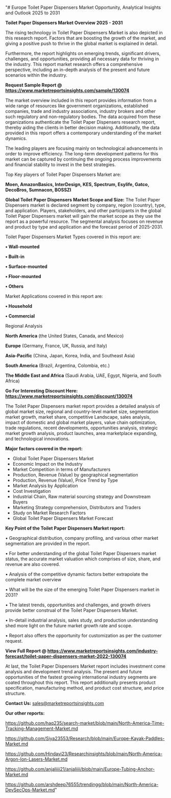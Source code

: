 "# Europe Toilet Paper Dispensers Market Opportunity, Analytical Insights and Outlook 2025 to 2031

<Strong> Toilet Paper Dispensers Market Overview 2025 - 2031</strong>

The rising technology in Toilet Paper Dispensers Market is also depicted in this research report. Factors that are boosting the growth of the market, and giving a positive push to thrive in the global market is explained in detail.

Furthermore, the report highlights on emerging trends, significant drivers, challenges, and opportunities, providing all necessary data for thriving in the industry. This report market research offers a comprehensive perspective, including an in-depth analysis of the present and future scenarios within the industry.

<strong>Request Sample Report @ <a href=https://www.marketreportsinsights.com/sample/130074>https://www.marketreportsinsights.com/sample/130074</a></strong>

The market overview included in this report provides information from a wide range of resources like government organizations, established companies, trade and industry associations, industry brokers and other such regulatory and non-regulatory bodies. The data acquired from these organizations authenticate the Toilet Paper Dispensers research report, thereby aiding the clients in better decision making. Additionally, the data provided in this report offers a contemporary understanding of the market dynamics.

The leading players are focusing mainly on technological advancements in order to improve efficiency. The long-term development patterns for this market can be captured by continuing the ongoing process improvements and financial stability to invest in the best strategies.

Top Key players of Toilet Paper Dispensers Market are:

<strong>Moen, AmazonBasics, InterDesign, KES, Spectrum, Esylife, Gatco, DecoBros, Sumnacon, BOSSZI</strong>

<strong><b>Global Toilet Paper Dispensers Market Scope and Size:</b></strong>
The Toilet Paper Dispensers market is declared segment by company, region (country), type, and application. Players, stakeholders, and other participants in the global Toilet Paper Dispensers market will gain the market scope as they use the report as a powerful resource. The segmental analysis focuses on revenue and product by type and application and the forecast period of 2025-2031.

Toilet Paper Dispensers Market Types covered in this report are:

<strong>• Wall-mounted

• Built-in

• Surface-mounted

• Floor-mounted

• Others</strong>

Market Applications covered in this report are:

<strong>• Household

• Commercial</strong> 

Regional Analysis

<strong>North America</strong> (the United States, Canada, and Mexico)

<strong>Europe</strong> (Germany, France, UK, Russia, and Italy)

<strong>Asia-Pacific</strong> (China, Japan, Korea, India, and Southeast Asia)

<strong>South America</strong> (Brazil, Argentina, Colombia, etc.)

<strong>The Middle East and Africa</strong> (Saudi Arabia, UAE, Egypt, Nigeria, and South Africa)

<strong>Go For Interesting Discount Here: <a href=https://www.marketreportsinsights.com/discount/130074>https://www.marketreportsinsights.com/discount/130074</a></strong>

The Toilet Paper Dispensers market report provides a detailed analysis of global market size, regional and country-level market size, segmentation market growth, market share, competitive Landscape, sales analysis, impact of domestic and global market players, value chain optimization, trade regulations, recent developments, opportunities analysis, strategic market growth analysis, product launches, area marketplace expanding, and technological innovations.

<strong><b>Major factors covered in the report:</b></strong>
<ul>
  <li>Global Toilet Paper Dispensers Market </li>
  <li>Economic Impact on the Industry</li>
  <li>Market Competition in terms of Manufacturers</li>
  <li>Production, Revenue (Value) by geographical segmentation</li>
  <li>Production, Revenue (Value), Price Trend by Type</li>
  <li>Market Analysis by Application</li>
  <li>Cost Investigation</li>
  <li>Industrial Chain, Raw material sourcing strategy and Downstream Buyers</li>
  <li>Marketing Strategy comprehension, Distributors and Traders</li>
  <li>Study on Market Research Factors</li>
  <li>Global Toilet Paper Dispensers Market Forecast</li>
</ul>

<strong><b>Key Point of the Toilet Paper Dispensers Market report:</b></strong>

• Geographical distribution, company profiling, and various other market segmentation are provided in the report.

• For better understanding of the global Toilet Paper Dispensers market status, the accurate market valuation which comprises of size, share, and revenue are also covered.

• Analysis of the competitive dynamic factors better extrapolate the complete market overview

• What will be the size of the emerging Toilet Paper Dispensers market in 2031?

• The latest trends, opportunities and challenges, and growth drivers provide better construal of the Toilet Paper Dispensers Market.

• In-detail industrial analysis, sales study, and production understanding shed more light on the future market growth rate and scope.

• Report also offers the opportunity for customization as per the customer request.

<strong><b>View Full Report @ <a href=https://www.marketreportsinsights.com/industry-forecast/toilet-paper-dispensers-market-2022-130074>https://www.marketreportsinsights.com/industry-forecast/toilet-paper-dispensers-market-2022-130074</a></b></strong>


At last, the Toilet Paper Dispensers Market report includes investment come analysis and development trend analysis. The present and future opportunities of the fastest growing international industry segments are coated throughout this report. This report additionally presents product specification, manufacturing method, and product cost structure, and price structure.

<strong>Contact Us:</strong>
sales@marketreportsinsights.com

<strong>Our other reports:</strong>

<a href=https://github.com/haq235/search-market/blob/main/North-America-Time-Tracking-Management-Market.md>https://github.com/haq235/search-market/blob/main/North-America-Time-Tracking-Management-Market.md</a>

<a href=https://github.com/Siya23553/Research/blob/main/Europe-Kayak-Paddles-Market.md>https://github.com/Siya23553/Research/blob/main/Europe-Kayak-Paddles-Market.md</a>

<a href=https://github.com/Hindavi23/Researchinsights/blob/main/North-America-Argon-Ion-Lasers-Market.md>https://github.com/Hindavi23/Researchinsights/blob/main/North-America-Argon-Ion-Lasers-Market.md</a>

<a href=https://github.com/anjaliiii21/anjaliiii/blob/main/Europe-Tubing-Anchor-Market.md>https://github.com/anjaliiii21/anjaliiii/blob/main/Europe-Tubing-Anchor-Market.md</a>

<a href=https://github.com/arshdeep76555/trendingg/blob/main/North-America-DevSecOps-Market.md>https://github.com/arshdeep76555/trendingg/blob/main/North-America-DevSecOps-Market.md</a>"
